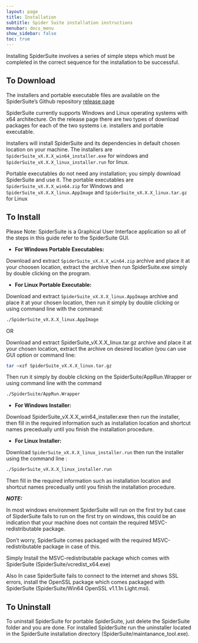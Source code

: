 ```yaml
---
layout: page
title: Installation
subtitle: Spider Suite installation instructions
menubar: docs_menu
show_sidebar: false
toc: true
---
```


Installing SpiderSuite involves a series of simple steps which must be completed in the correct
sequence for the installation to be successful.

## **To Download**
The installers and portable executable files are available on the SpiderSuite’s Github repository [release page](https://github.com/3nock/SpiderSuite/releases)

SpiderSuite currently supports Windows and Linux operating systems with x64 architecture. On the release page there are two types of download packages for each of the two systems i.e. installers and portable executable.

Installers will install SpiderSuite and its dependencies in default chosen location on your machine. The installers are `SpiderSuite_vX.X.X_win64_installer.exe` for windows and `SpiderSuite_vX.X.X_linux_installer.run` for linux.

Portable executables do not need any installation; you simply download SpiderSuite and use it. The portable executables are `SpiderSuite_vX.X.X_win64.zip` for Windows and `SpiderSuite_vX.X.X_linux.AppImage` and `SpiderSuite_vX.X.X_linux.tar.gz` for Linux

## **To Install**
Please Note: SpiderSuite is a Graphical User Interface application so all of the steps in this guide refer to the SpiderSuite GUI.

* **For Windows Portable Executables:**

Download and extract `SpiderSuite_vX.X.X_win64.zip` archive and place it at your choosen location, extract the archive then run SpiderSuite.exe simply by double clicking on the program.

* **For Linux Portable Executable:**

Download and extract `SpiderSuite_vX.X.X_linux.AppImage` archive and place it at your chosen location, then run it simply by double clicking or using command line with the command:

```bash
./SpiderSuite_vX.X.X_linux.AppImage
```

OR

Download and extract SpiderSuite_vX.X.X_linux.tar.gz archive and place it at your chosen location, extract the archive on desired location (you can use GUI option or command line: 

```bash
tar –xzf SpiderSuite_vX.X.X_linux.tar.gz
```
Then run it simply by double clicking on the SpiderSuite/AppRun.Wrapper or using command line with the command 

```bash
./SpiderSuite/AppRun.Wrapper
```

* **For Windows Installer:**

Download SpiderSuite_vX.X.X_win64_installer.exe then run the installer, then fill in the required information such as installation location and shortcut names precedually until you finish the installation procedure.

* **For Linux Installer:**

Download `SpiderSuite_vX.X.X_linux_installer.run` then run the installer using the command line :

```bash
./SpiderSuite_vX.X.X_linux_installer.run
```
Then fill in the required information such as installation location and shortcut names precedually until you finish the installation procedure.

_**NOTE:**_

In most windows environment SpiderSuite will run on the first try but case of SipderSuite fails to run on the first try on windows, this could be an indication that your machine does not contain the required MSVC-redistributable package. 

Don’t worry, SpiderSuite comes packaged with the required MSVC-redistributable package in case of this. 

Simply Install the MSVC-redistributable package which comes with SpiderSuite (SpiderSuite/vcredist_x64.exe)

Also In case SpiderSuite fails to connect to the internet and shows SSL errors, install the OpenSSL package which comes packaged with SpiderSuite (SpiderSuite/Win64 OpenSSL v1.1.1n Light.msi).

## **To Uninstall**
To uninstall SpiderSuite for portable SpiderSuite, just delete the SpiderSuite folder and you are done.  For installed SpiderSuite run the uninstaller located in the SpiderSuite installation directory (SpiderSuite/maintanance_tool.exe).
